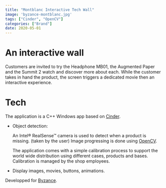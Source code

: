 ```yaml
---
title: "Montblanc Interactive Tech Wall"
image: 'byzance-montblanc.jpg'
tags: ["Cinder", "OpenCV"]
categories: ["Brand"]
date: 2020-05-01
---
```


# An interactive wall

Customers are invited to try the Headphone MB01, the Augmented Paper and the Summit 2 watch and discover more about each. While the customer takes in hand the product, the screen triggers a dedicated movie then an interactive experience.

# Tech

The application is a C++ Windows app based on [Cinder](https://libcinder.org/).

* Object detection:

   An Intel® RealSense™ camera is used to detect when a product is missing. (taken by the user) Image progressing is done using [OpenCV](https://opencv.org/).

   The application comes with a simple calibration process to support the world wide distribution using different cases, products and bases. Calibration is managed by the shop employees.

* Display images, movies, buttons, animations.


Developped for [Byzance](https://byzance.world/portfolio/montblanc-interactive-tech-wall/).
